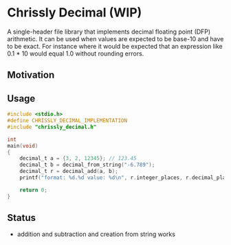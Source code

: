 # Chrissly Decimal (WIP)
   A single-header file library that implements decimal floating point (DFP) arithmetic. It can be used when values are expected to be base-10 and have to be exact. For instance where it would be expected that an expression like 0.1 * 10 would equal 1.0 without rounding errors.
## Motivation
## Usage
```c
#include <stdio.h>
#define CHRISSLY_DECIMAL_IMPLEMENTATION
#include "chrissly_decimal.h"

int
main(void)
{
    decimal_t a = {3, 2, 12345}; // 123.45
    decimal_t b = decimal_from_string("-6.789");
    decimal_t r = decimal_add(a, b);
    printf("format: %d.%d value: %d\n", r.integer_places, r.decimal_places, r.value);

    return 0;
}
```
## Status
- addition and subtraction and creation from string works